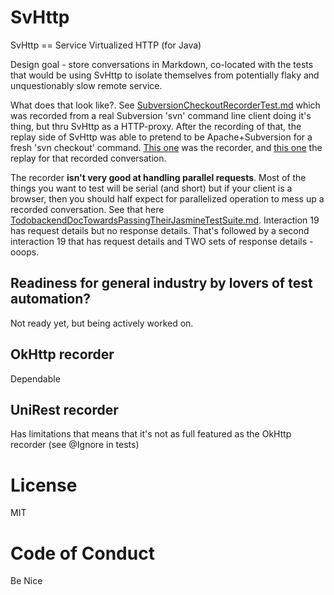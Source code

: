 # SvHttp

SvHttp == Service Virtualized HTTP (for Java)

Design goal - store conversations in Markdown, co-located with the tests that would be using SvHttp 
to isolate themselves from potentially flaky and unquestionably slow remote service.

What does that look like?. See [SubversionCheckoutRecorderTest.md](https://github.com/paul-hammant/svhttp/blob/master/src/test/resources/SubversionCheckoutRecorderTest.md) which was
recorded from a real Subversion 'svn' command line client doing it's thing, but thru SvHttp as a HTTP-proxy. After 
the recording of that, the replay side of SvHttp was able to pretend to be Apache+Subversion for a fresh 'svn checkout' 
command. [This one](https://github.com/paul-hammant/svhttp/blob/master/src/test/java/com/paulhammant/svhttp/SubversionCheckoutRecorderTest.java) 
was the recorder, and [this one](https://github.com/paul-hammant/svhttp/blob/master/src/test/java/com/paulhammant/svhttp/SubversionCheckoutReplayTest.java) 
the replay for that recorded conversation.

The recorder **isn't very good at handling parallel requests**. Most of the things you want to test will be serial (and 
short) but if your client is a browser, then you should half expect for parallelized operation to mess up a 
recorded conversation. See that here [TodobackendDocTowardsPassingTheirJasmineTestSuite.md](https://github.com/paul-hammant/svhttp/blob/master/src/test/resources/TodobackendDocTowardsPassingTheirJasmineTestSuite.md). 
Interaction 19 has request details but no response details. That's followed by a second interaction 19 that has request details
and TWO sets of response details - ooops.

## Readiness for general industry by lovers of test automation?

Not ready yet, but being actively worked on.

## OkHttp recorder

Dependable

## UniRest recorder

Has limitations that means that it's not as full featured as the OkHttp recorder (see @Ignore in tests)

# License

MIT

# Code of Conduct

Be Nice